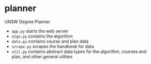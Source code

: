 # planner

UNSW Degree Planner

- `app.py` starts the web server
- `algo.py` contains the algorithm
- `data.py` contains course and plan data
- `scrape.py` scrapes the handbook for data
- `util.py` contains abstract data types for the algorithm, courses and plan, and other general utilties
